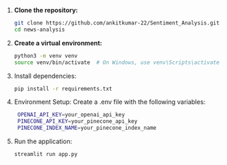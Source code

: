 1. **Clone the repository:**
   ```bash
   git clone https://github.com/ankitkumar-22/Sentiment_Analysis.git
   cd news-analysis
   ```
2. **Create a virtual environment:**
   ```bash
   python3 -m venv venv
   source venv/bin/activate  # On Windows, use venv\Scripts\activate
   ```
3. Install dependencies:
   ```bash
   pip install -r requirements.txt
   ```
4. Environment Setup: Create a .env file with the following variables:
   ```bash
    OPENAI_API_KEY=your_openai_api_key
    PINECONE_API_KEY=your_pinecone_api_key
    PINECONE_INDEX_NAME=your_pinecone_index_name
   ```
5. Run the application:
   ```bash
   streamlit run app.py
   ```

